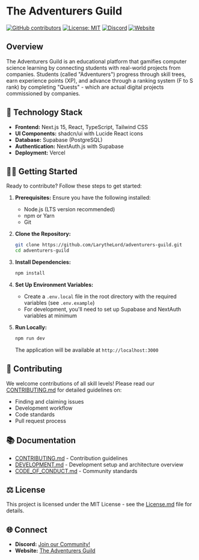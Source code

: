 # The Adventurers Guild

[![GitHub contributors](https://img.shields.io/github/contributors/LarytheLord/adventurers-guild?style=flat-square)](https://github.com/LarytheLord/adventurers-guild/graphs/contributors)
[![License: MIT](https://img.shields.io/badge/License-MIT-yellow.svg)](LICENSE) [![Discord](https://img.shields.io/discord/7hQYkEx5?label=Discord&logo=discord&style=flat-square)](https://discord.gg/7hQYkEx5)
[![Website](https://img.shields.io/badge/Website-Live-blue?style=flat-square)](https://adventurersguild.vercel.app)

## Overview

The Adventurers Guild is an educational platform that gamifies computer science learning by connecting students with real-world projects from companies. Students (called "Adventurers") progress through skill trees, earn experience points (XP), and advance through a ranking system (F to S rank) by completing "Quests" - which are actual digital projects commissioned by companies.

## 🚀 Technology Stack

* **Frontend:** Next.js 15, React, TypeScript, Tailwind CSS
* **UI Components:** shadcn/ui with Lucide React icons
* **Database:** Supabase (PostgreSQL)
* **Authentication:** NextAuth.js with Supabase
* **Deployment:** Vercel

## 🧑‍💻 Getting Started

Ready to contribute? Follow these steps to get started:

1. **Prerequisites:** Ensure you have the following installed:
   * Node.js (LTS version recommended)
   * npm or Yarn
   * Git

2. **Clone the Repository:**
   ```bash
   git clone https://github.com/LarytheLord/adventurers-guild.git
   cd adventurers-guild
   ```

3. **Install Dependencies:**
   ```bash
   npm install
   ```

4. **Set Up Environment Variables:**
   * Create a `.env.local` file in the root directory with the required variables (see `.env.example`)
   * For development, you'll need to set up Supabase and NextAuth variables at minimum

5. **Run Locally:**
   ```bash
   npm run dev
   ```
   The application will be available at `http://localhost:3000`

## 🤝 Contributing

We welcome contributions of all skill levels! Please read our [CONTRIBUTING.md](CONTRIBUTING.md) for detailed guidelines on:
* Finding and claiming issues
* Development workflow
* Code standards
* Pull request process

## 📚 Documentation

* [CONTRIBUTING.md](CONTRIBUTING.md) - Contribution guidelines
* [DEVELOPMENT.md](DEVELOPMENT.md) - Development setup and architecture overview  
* [CODE_OF_CONDUCT.md](CODE_OF_CONDUCT.md) - Community standards

## ⚖️ License

This project is licensed under the MIT License - see the [License.md](License.md) file for details.

## 🌐 Connect

* **Discord:** [Join our Community!](https://discord.gg/7hQYkEx5)
* **Website:** [The Adventurers Guild](https://adventurersguild.vercel.app)